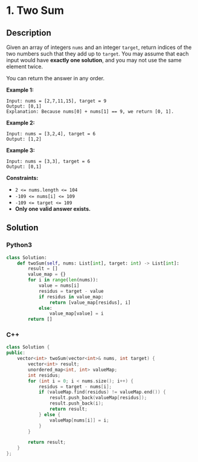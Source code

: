 # 1. Two Sum

## Description
Given an array of integers `nums` and an integer `target`, return indices of the two numbers such that they add up to `target`.
You may assume that each input would have **exactly one solution**, and you may not use the same element twice.

You can return the answer in any order.

**Example 1:**
```
Input: nums = [2,7,11,15], target = 9
Output: [0,1]
Explanation: Because nums[0] + nums[1] == 9, we return [0, 1].
```

**Example 2:**
```
Input: nums = [3,2,4], target = 6
Output: [1,2]
```

**Example 3:**
```
Input: nums = [3,3], target = 6
Output: [0,1]
```

**Constraints:**
+ `2 <= nums.length <= 104`
+ `-109 <= nums[i] <= 109`
+ `-109 <= target <= 109`
+ **Only one valid answer exists.**

## Solution

### Python3
```python
class Solution:
    def twoSum(self, nums: List[int], target: int) -> List[int]:
        result = []
        value_map = {}
        for i in range(len(nums)):
            value = nums[i]
            residus = target - value
            if residus in value_map:
                return [value_map[residus], i]
            else:
                value_map[value] = i
        return []
```

### C++
```c++
class Solution {
public:
    vector<int> twoSum(vector<int>& nums, int target) {
        vector<int> result;
        unordered_map<int, int> valueMap;
        int residus;
        for (int i = 0; i < nums.size(); i++) {
            residus = target - nums[i];
            if (valueMap.find(residus) != valueMap.end()) {
                result.push_back(valueMap[residus]);
                result.push_back(i);
                return result;
            } else {
                valueMap[nums[i]] = i;
            }
        }

        return result;
    }
};
```

